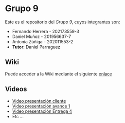 # Grupo 9

Este es el repositorio del *Grupo 9*, cuyos integrantes son:

* Fernando Herrera - 202173559-3
* Daniel Muñoz - 201956637-7
* Antonia Zúñiga - 202011553-2
* **Tutor**: Daniel Parraguez

## Wiki

Puede acceder a la Wiki mediante el siguiente [enlace](https://gitlab.inf.utfsm.cl/daniel.parraguez/inf236-2023-2-grupo-9/-/wikis/home)

## Videos

* [Video presentación cliente](https://www.youtube.com/watch?v=YkOloZBfP38) 
* [Video presentación avance 1](https://www.youtube.com/watch?v=z36vHZiLrZE)
* [Video presentación Entrega 4](https://youtu.be/wNvVqjqNT6E)
* Etc ...
